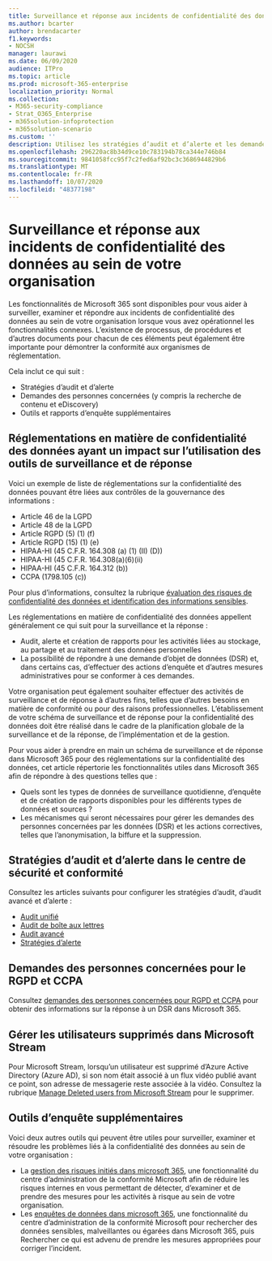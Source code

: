 ```yaml
---
title: Surveillance et réponse aux incidents de confidentialité des données au sein de votre organisation
ms.author: bcarter
author: brendacarter
f1.keywords:
- NOCSH
manager: laurawi
ms.date: 06/09/2020
audience: ITPro
ms.topic: article
ms.prod: microsoft-365-enterprise
localization_priority: Normal
ms.collection:
- M365-security-compliance
- Strat_O365_Enterprise
- m365solution-infoprotection
- m365solution-scenario
ms.custom: ''
description: Utilisez les stratégies d’audit et d’alerte et les demandes des personnes concernées pour surveiller et répondre aux incidents de données personnelles.
ms.openlocfilehash: 296220ac8b34d9ce10c783194b78ca344e746b84
ms.sourcegitcommit: 9841058fcc95f7c2fed6af92bc3c3686944829b6
ms.translationtype: MT
ms.contentlocale: fr-FR
ms.lasthandoff: 10/07/2020
ms.locfileid: "48377198"
---
```

# <a name="monitor-and-respond-to-data-privacy-incidents-in-your-organization"></a>Surveillance et réponse aux incidents de confidentialité des données au sein de votre organisation

Les fonctionnalités de Microsoft 365 sont disponibles pour vous aider à surveiller, examiner et répondre aux incidents de confidentialité des données au sein de votre organisation lorsque vous avez opérationnel les fonctionnalités connexes. L’existence de processus, de procédures et d’autres documents pour chacun de ces éléments peut également être importante pour démontrer la conformité aux organismes de réglementation.

Cela inclut ce qui suit : 

- Stratégies d’audit et d’alerte
- Demandes des personnes concernées (y compris la recherche de contenu et eDiscovery)
- Outils et rapports d’enquête supplémentaires

## <a name="data-privacy-regulations-impacting-the-use-of-monitoring-and-response-tools"></a>Réglementations en matière de confidentialité des données ayant un impact sur l’utilisation des outils de surveillance et de réponse

Voici un exemple de liste de réglementations sur la confidentialité des données pouvant être liées aux contrôles de la gouvernance des informations :

- Article 46 de la LGPD
- Article 48 de la LGPD
- Article RGPD (5) (1) (f)
- Article RGPD (15) (1) (e)
- HIPAA-HI (45 C.F.R. 164.308 (a) (1) (II) (D))
- HIPAA-HI (45 C.F.R. 164.308(a)(6)(ii)
- HIPAA-HI (45 C.F.R. 164.312 (b))
- CCPA (1798.105 (c))

Pour plus d’informations, consultez la rubrique [évaluation des risques de confidentialité des données et identification des informations sensibles](information-protection-deploy-assess.md).

Les réglementations en matière de confidentialité des données appellent généralement ce qui suit pour la surveillance et la réponse :

- Audit, alerte et création de rapports pour les activités liées au stockage, au partage et au traitement des données personnelles
- La possibilité de répondre à une demande d’objet de données (DSR) et, dans certains cas, d’effectuer des actions d’enquête et d’autres mesures administratives pour se conformer à ces demandes.

Votre organisation peut également souhaiter effectuer des activités de surveillance et de réponse à d’autres fins, telles que d’autres besoins en matière de conformité ou pour des raisons professionnelles. L’établissement de votre schéma de surveillance et de réponse pour la confidentialité des données doit être réalisé dans le cadre de la planification globale de la surveillance et de la réponse, de l’implémentation et de la gestion.

Pour vous aider à prendre en main un schéma de surveillance et de réponse dans Microsoft 365 pour des réglementations sur la confidentialité des données, cet article répertorie les fonctionnalités utiles dans Microsoft 365 afin de répondre à des questions telles que : 

- Quels sont les types de données de surveillance quotidienne, d’enquête et de création de rapports disponibles pour les différents types de données et sources ?
- Les mécanismes qui seront nécessaires pour gérer les demandes des personnes concernées par les données (DSR) et les actions correctives, telles que l’anonymisation, la biffure et la suppression.

## <a name="auditing-and-alert-policies-in-the-security-and-compliance-center"></a>Stratégies d’audit et d’alerte dans le centre de sécurité et conformité

Consultez les articles suivants pour configurer les stratégies d’audit, d’audit avancé et d’alerte :

- [Audit unifié](../compliance/search-the-audit-log-in-security-and-compliance.md)
- [Audit de boîte aux lettres](../compliance/enable-mailbox-auditing.md)
- [Audit avancé](../compliance/advanced-audit.md)
- [Stratégies d’alerte](../compliance/alert-policies.md)

## <a name="data-subject-requests-for-the-gdpr-and-ccpa"></a>Demandes des personnes concernées pour le RGPD et CCPA

Consultez [demandes des personnes concernées pour RGPD et CCPA](../compliance/gdpr-dsr-office365.md) pour obtenir des informations sur la réponse à un DSR dans Microsoft 365.

## <a name="manage-deleted-users-in-microsoft-stream"></a>Gérer les utilisateurs supprimés dans Microsoft Stream

Pour Microsoft Stream, lorsqu’un utilisateur est supprimé d’Azure Active Directory (Azure AD), si son nom était associé à un flux vidéo publié avant ce point, son adresse de messagerie reste associée à la vidéo. Consultez la rubrique [Manage Deleted users from Microsoft Stream](https://docs.microsoft.com/stream/managing-deleted-users) pour le supprimer.

## <a name="additional-investigative-tools"></a>Outils d’enquête supplémentaires

Voici deux autres outils qui peuvent être utiles pour surveiller, examiner et résoudre les problèmes liés à la confidentialité des données au sein de votre organisation :

- La [gestion des risques initiés dans microsoft 365](../compliance/insider-risk-management.md), une fonctionnalité du centre d’administration de la conformité Microsoft afin de réduire les risques internes en vous permettant de détecter, d’examiner et de prendre des mesures pour les activités à risque au sein de votre organisation.
- Les [enquêtes de données dans microsoft 365](../compliance/overview-data-investigations.md), une fonctionnalité du centre d’administration de la conformité Microsoft pour rechercher des données sensibles, malveillantes ou égarées dans Microsoft 365, puis Rechercher ce qui est advenu de prendre les mesures appropriées pour corriger l’incident.

